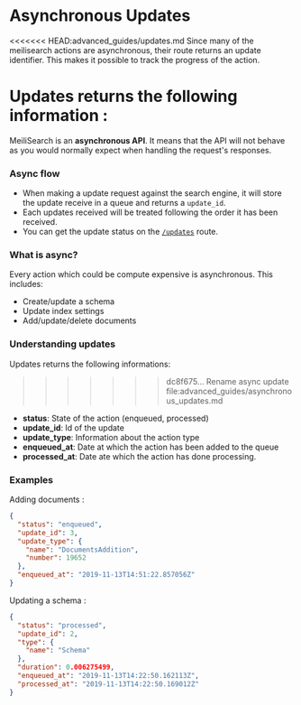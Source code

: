 #  Asynchronous Updates

<<<<<<< HEAD:advanced_guides/updates.md
Since many of the meilisearch actions are asynchronous, their route returns an update identifier. This makes it possible to track the progress of the action.

Updates returns the following information :
=======
MeiliSearch is an **asynchronous API**. It means that the API will not behave as you would normally expect when handling the request's responses.

### Async flow

- When making a update request against the search engine, it will store the update receive in a queue and returns a `update_id`.
- Each updates received will be treated following the order it has been received.
- You can get the update status on the [`/updates`](/references/updates) route.

### What is async?

Every action which could be compute expensive is asynchronous. This includes:
- Create/update a schema
- Update index settings
- Add/update/delete documents

### Understanding updates

Updates returns the following informations: 
>>>>>>> dc8f675... Rename async update file:advanced_guides/asynchronous_updates.md
* **status**: State of the action (enqueued, processed)
* **update_id**: Id of the update
* **update_type**: Information about the action type
* **enqueued_at**: Date at which the action has been added to the queue
* **processed_at**: Date ate which the action has done processing.

### Examples

Adding documents :
```json
{
  "status": "enqueued",
  "update_id": 3,
  "update_type": {
    "name": "DocumentsAddition",
    "number": 19652
  },
  "enqueued_at": "2019-11-13T14:51:22.857056Z"
}
```

Updating a schema :
```json
{
  "status": "processed",
  "update_id": 2,
  "type": {
    "name": "Schema"
  },
  "duration": 0.006275499,
  "enqueued_at": "2019-11-13T14:22:50.162113Z",
  "processed_at": "2019-11-13T14:22:50.169012Z"
}
```
